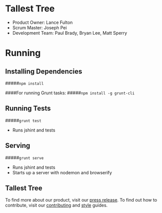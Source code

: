# Tallest Tree

- Product Owner: Lance Fulton
- Scrum Master: Joseph Pei
- Development Team: Paul Brady, Bryan Lee, Matt Sperry


# Running

## Installing Dependencies
#####`npm install`

####For running Grunt tasks:
#####`npm install -g grunt-cli`

## Running Tests

#####`grunt test`
   - Runs jshint and tests

## Serving

#####`grunt serve`
   - Runs jshint and tests
   - Starts up a server with nodemon and browserify

## Tallest Tree

To find more about our product, visit our [press release](https://github.com/TallestTree/TallestTree/blob/master/_PRESS-RELEASE.md).
To find out how to contribute, visit our [contributing](https://github.com/TallestTree/TallestTree/blob/master/_CONTRIBUTING.md) and [style](https://github.com/TallestTree/TallestTree/blob/master/_STYLE-GUIDE.md) guides.
